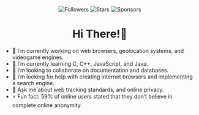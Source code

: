 <div align="center">
  
![Followers][social-followers]
![Stars][social-stars]
![Sponsors][social-sponsors]
  
# Hi There!👋

<div align="left">
  
- 🔭 I’m currently working on web browsers, geolocation systems, and videogame engines.
- 🌱 I’m currently learning C, C++, JavaScript, and Java.
- 👯 I’m looking to collaborate on documentation and databases.
- 🤔 I’m looking for help with creating internet browsers and implementing a search engine.
- 💬 Ask me about web tracking standards, and online privacy.
- ⚡ Fun fact: 59% of online users stated that they don’t believe in complete online anonymity.

<!-- Markdown Links-->
[social-followers]: https://img.shields.io/github/followers/midastouch-mt?style=for-the-badge
[social-stars]: https://img.shields.io/github/stars/midastouch-mt?style=for-the-badge
[social-sponsors]: https://img.shields.io/github/sponsors/midastouch-mt?style=for-the-badge
